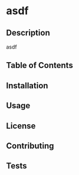 # asdf

## Description 

asdf
  
## Table of Contents

## Installation

## Usage

## License

## Contributing

## Tests


